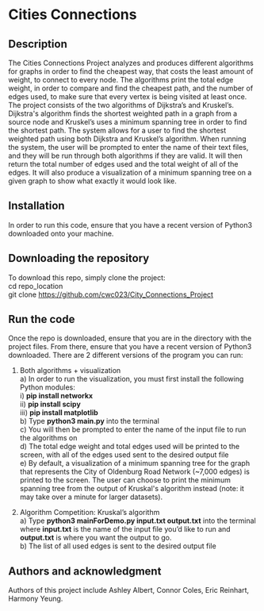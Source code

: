 # Cities Connections

## Description
The Cities Connections Project analyzes and produces different algorithms for graphs in order to find the cheapest way, that costs the least amount of 
weight, to connect to every node. The algorithms print the total edge weight, in order to compare and find the cheapest path, and the number of edges used, 
to make sure that every vertex is being visited at least once. 
  The project consists of the two algorithms of Dijkstra’s and Kruskel’s. Dijkstra's algorithm finds the shortest weighted path in a graph from a source 
node and Kruskel’s uses a minimum spanning tree in order to find the shortest path. The system allows for a user to find the shortest weighted path using 
both Dijkstra and Kruskel’s algorithm. When running the system, the user will be prompted to enter the name of their text files, and they will be run 
through both algorithms if they are valid. It will then return the total number of edges used and the total weight of all of the edges. It will also produce 
a visualization of a minimum spanning tree on a given graph to show what exactly it would look like.

## Installation
In order to run this code, ensure that you have a recent version of Python3 downloaded onto your machine. 

## Downloading the repository
  To download this repo, simply clone the project:  
    cd repo_location  
    git clone https://github.com/cwc023/City_Connections_Project  


## Run the code  
Once the repo is downloaded, ensure that you are in the directory with the project files. From there, ensure that you have a recent version of Python3 downloaded. There are 2 different versions of the program you can run:  
1) Both algorithms + visualization  
  a) In order to run the visualization, you must first install the following Python modules:  
    i) **pip install networkx**    
    ii) **pip install scipy**    
    iii) **pip install matplotlib**    
  b) Type **python3 main.py** into the terminal    
  c) You will then be prompted to enter the name of the input file to run the algorithms on  
  d) The total edge weight and total edges used will be printed to the screen, with all of the edges used sent to the desired output file  
  e) By default, a visualization of a minimum spanning tree for the graph that represents the City of Oldenburg Road Network (~7,000 edges) is printed to the screen. The user can choose to print the minimum spanning tree from the output of Kruskal's algorithm instead (note: it may take over a minute for larger datasets).

3) Algorithm Competition: Kruskal’s algorithm  
  a) Type **python3 mainForDemo.py input.txt output.txt** into the terminal where **input.txt** is the name of the input file you’d like to run and **output.txt** is where you want the output to go.  
  b) The list of all used edges is sent to the desired output file  

## Authors and acknowledgment
Authors of this project include Ashley Albert, Connor Coles, Eric Reinhart, Harmony Yeung.

